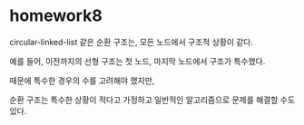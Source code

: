 # homework8
circular-linked-list 같은 순환 구조는, 모든 노드에서 구조적 상황이 같다.

예를 들어, 이전까지의 선형 구조는 첫 노드, 마지막 노드에서 구조가 특수했다.

때문에 특수한 경우의 수를 고려해야 했지만,

순환 구조는 특수한 상황이 적다고 가정하고 일반적인 알고리즘으로 문제를 해결할 수도 있다.